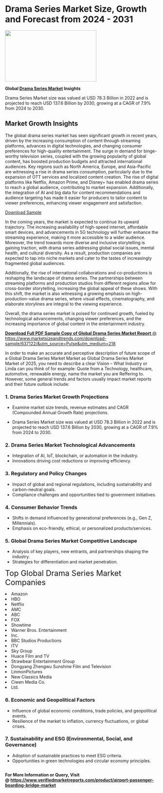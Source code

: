 <H1>Drama Series Market Size, Growth and Forecast from 2024 - 2031</H1><img class="aligncenter size-medium wp-image-584254" src="https://thirdeyenews.in/wp-content/uploads/2024/09/Global-Market-Research-300x168.jpeg" alt="" width="300" height="168" /><p><strong>Global&nbsp;<a href="https://www.marketsizeandtrends.com/download-sample/637122/&amp;utm_source=Pulse&amp;utm_medium=218">Drama Series Market</a> Insights</strong></p><p>Drama Series Market size was valued at USD 78.3 Billion in 2022 and is projected to reach USD 137.6 Billion by 2030, growing at a CAGR of 7.9% from 2024 to 2030.</p><p><h2>Market Growth Insights</h2> <p>The global drama series market has seen significant growth in recent years, driven by the increasing consumption of content through streaming platforms, advances in digital technologies, and changing consumer preferences for high-quality entertainment. The surge in demand for binge-worthy television series, coupled with the growing popularity of global content, has boosted production budgets and attracted international audiences. Key regions such as North America, Europe, and Asia-Pacific are witnessing a rise in drama series consumption, particularly due to the expansion of OTT services and localized content creation. The rise of digital platforms like Netflix, Amazon Prime, and Disney+ has enabled drama series to reach a global audience, contributing to market expansion. Additionally, the integration of AI and big data for content recommendations and audience targeting has made it easier for producers to tailor content to viewer preferences, enhancing viewer engagement and satisfaction.</p> <p><a href="download_link_here">Download Sample</a></p> <p>In the coming years, the market is expected to continue its upward trajectory. The increasing availability of high-speed internet, affordable smart devices, and advancements in 5G technology will further enhance the streaming experience, making it more accessible to a wider audience. Moreover, the trend towards more diverse and inclusive storytelling is gaining traction, with drama series addressing global social issues, mental health, and cultural diversity. As a result, production companies are expected to tap into niche markets and cater to the tastes of increasingly fragmented global audiences.</p> <p>Additionally, the rise of international collaborations and co-productions is reshaping the landscape of drama series. The partnerships between streaming platforms and production studios from different regions allow for cross-border storytelling, increasing the global appeal of these shows. With this shift, the market is also witnessing a growing emphasis on high-production-value drama series, where visual effects, cinematography, and elaborate storylines are integral to the viewing experience.</p> <p>Overall, the drama series market is poised for continued growth, fueled by technological advancements, changing viewer preferences, and the increasing importance of global content in the entertainment industry.</p> <p><a href="get_more_link_here"></p><p><span class=""><strong>Download Full PDF Sample Copy of Global Drama Series Market Report</strong> @ <a href="https://www.marketsizeandtrends.com/download-sample/637122/&amp;utm_source=Pulse&amp;utm_medium=218" target="_blank">https://www.marketsizeandtrends.com/download-sample/637122/&amp;utm_source=Pulse&amp;utm_medium=218</a></span></p><p>In order to make an accurate and perceptive description of future scope of a Global&nbsp;Drama Series Market Market as Global&nbsp;Drama Series Market Market of 2025, you need to describe a clear Vision &ndash; What Industry or Linda can you think of for example: Quote from a Technology, healthcare, automotive, renewable energy, name the market you are Reffering to. However, some general trends and factors usually impact market reports and their future outlook include:</p><h3>1.&nbsp;<strong>Drama Series Market Growth Projections</strong></h3><ul><li>Examine market size trends, revenue estimates and CAGR (Compounded Annual Growth Rate) projections.</li><li><p>Drama Series Market size was valued at USD 78.3 Billion in 2022 and is projected to reach USD 137.6 Billion by 2030, growing at a CAGR of 7.9% from 2024 to 2030.</p></li></ul><h3>2.&nbsp;<strong>Drama Series Market Technological Advancements</strong></h3><ul><li>Integration of AI, IoT, blockchain, or automation in the industry.</li><li>Innovations driving cost reductions or improving efficiency.</li></ul><h3>3.&nbsp;<strong>Regulatory and Policy Changes</strong></h3><ul><li>Impact of global and regional regulations, including sustainability and carbon-neutral goals.</li><li>Compliance challenges and opportunities tied to government initiatives.</li></ul><h3>4.&nbsp;<strong>Consumer Behavior Trends</strong></h3><ul><li>Shifts in demand influenced by generational preferences (e.g., Gen Z, Millennials).</li><li>Emphasis on eco-friendly, ethical, or personalized products/services.</li></ul><h3>5.&nbsp;<strong>Global Drama Series Market Competitive Landscape</strong></h3><ul><li>Analysis of key players, new entrants, and partnerships shaping the industry.</li><li>Strategies for differentiation and market penetration.</li></ul><p data-pm-slice="1 1 []"><span style="color: inherit; font-family: inherit; font-size: 25px;">Top Global Drama Series Market Companies</span></p><div class="" data-test-id=""><p><li>Amazon</li><li> HBO</li><li> Netflix</li><li> AMC</li><li> ABC</li><li> FOX</li><li> Showtime</li><li> Warner Bros. Entertainment</li><li> Inc.</li><li> BBC Studios Productions</li><li> ITV</li><li> Sky Group</li><li> Huace Film and TV</li><li> Strawbear Entertainment Group</li><li> Dongyang Zhengwu Sunshine Film and Television</li><li> LinmonPictures</li><li> New Classics Media</li><li> Ciwen Media Co.</li><li>Ltd.</li></p></div><h3>6.&nbsp;<strong>Economic and Geopolitical Factors</strong></h3><ul><li>Influence of global economic conditions, trade policies, and geopolitical events.</li><li>Resilience of the market to inflation, currency fluctuations, or global crises.</li></ul><h3>7.&nbsp;<strong>Sustainability and ESG (Environmental, Social, and Governance)</strong></h3><ul><li>Adoption of sustainable practices to meet ESG criteria.</li><li>Opportunities in green technologies and circular economy principles.</li></ul><h2><strong style="font-size: 14px;">For More Information or Query, Visit @&nbsp;</strong><a style="background-color: #ffffff; font-size: 14px;" href="https://www.marketsizeandtrends.com/report/drama-series-market/" target="_blank">https://www.verifiedmarketreports.com/product/airport-passenger-boarding-bridge-market</a></h2>
